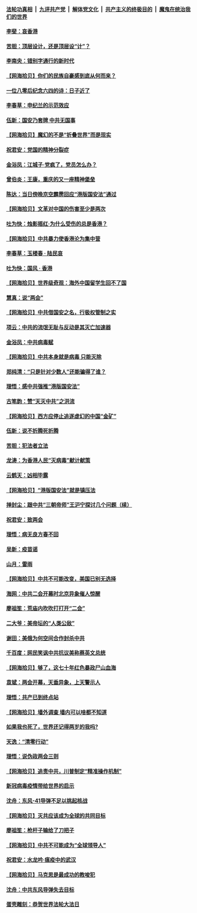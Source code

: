 ####  [法轮功真相](../../../../basic/blob/master/README.md?t=06021231) &nbsp;|&nbsp; [九评共产党](../../../../9ping.md/blob/master/README.md?t=06021231) &nbsp;|&nbsp; [解体党文化](../../../../jtdwh.md/blob/master/README.md?t=06021231)  &nbsp;|&nbsp; [共产主义的终极目的](../../../../gczydzjmd.md/blob/master/README.md?t=06021231) &nbsp;|&nbsp; [魔鬼在统治我们的世界](../../../../mgztzwmdsj.md/blob/master/README.md?t=06021231) 

#### [李斐：哀香港](../pages/nsc993/n12152518.md?t=06021231) 

#### [苦胆：顶层设计，还是顶层设“计”？](../pages/nsc993/n12152486.md?t=06021231) 

#### [李南央：错别字通行的新时代](../pages/nsc993/n12152403.md?t=06021231) 

#### [【网海拾贝】你们的民族自豪感到底从何而来？](../pages/nsc993/n12151863.md?t=06021231) 

#### [一位八零后纪念六四的诗：日子近了](../pages/nsc993/n12151238.md?t=06021231) 

#### [李春草：申纪兰的示范效应](../pages/nsc993/n12149580.md?t=06021231) 

#### [伍新：国安乃套牌 中共无国事](../pages/nsc993/n12149560.md?t=06021231) 

#### [【网海拾贝】魔幻的不是“折叠世界”而是现实](../pages/nsc993/n12149530.md?t=06021231) 

#### [祝君安：党国的精神分裂症](../pages/nsc993/n12149516.md?t=06021231) 

#### [金浴凤：江城子·党疯了，党员怎么办？](../pages/nsc993/n12149508.md?t=06021231) 

#### [曾伯炎：王康，重庆的又一座精神堡垒](../pages/nsc993/n12149230.md?t=06021231) 

#### [陈达：当日傍晚京空霹雳回应“港版国安法”通过](../pages/nsc993/n12148167.md?t=06021231) 

#### [【网海拾贝】文革对中国的伤害至少是两次](../pages/nsc993/n12147834.md?t=06021231) 

#### [吐为快：烛影摇红·为什么受伤的总是香港？](../pages/nsc993/n12147553.md?t=06021231) 

#### [【网海拾贝】中共暴力使香港沦为集中营](../pages/nsc993/n12144854.md?t=06021231) 

#### [李春草：玉楼春 · 陆民哀](../pages/nsc993/n12144740.md?t=06021231) 

#### [吐为快：国风 · 香港](../pages/nsc993/n12144727.md?t=06021231) 

#### [【网海拾贝】世界级奇观：海外中国留学生回不了国](../pages/nsc993/n12142481.md?t=06021231) 

#### [慧真：说“两会”](../pages/nsc993/n12142285.md?t=06021231) 

#### [【网海拾贝】中共借国安之名，行极权管制之实](../pages/nsc993/n12139600.md?t=06021231) 

#### [项云：中共的流氓无耻与反动是其灭亡加速器](../pages/nsc993/n12139284.md?t=06021231) 

#### [金浴凤：中共病毒赋](../pages/nsc993/n12139268.md?t=06021231) 

#### [【网海拾贝】中共本身就是病毒 只能灭除](../pages/nsc993/n12136391.md?t=06021231) 

#### [郑纯清：“只是针对少数人”还能骗得了谁？](../pages/nsc993/n12136331.md?t=06021231) 

#### [理悟：感中共强推“港版国安法”](../pages/nsc993/n12136307.md?t=06021231) 

#### [古笔韵：赞“天灭中共”之洪流](../pages/nsc993/n12134062.md?t=06021231) 

#### [【网海拾贝】西方应停止追逐虚幻的中国“金矿”](../pages/nsc993/n12134043.md?t=06021231) 

#### [伍新：说不折腾死折腾](../pages/nsc993/n12133833.md?t=06021231) 

#### [苦胆：犯法者立法](../pages/nsc993/n12133821.md?t=06021231) 

#### [龙涛：为香港人民“灭病毒”献计献策](../pages/nsc993/n12133809.md?t=06021231) 

#### [云鹤天：凶相毕露](../pages/nsc993/n12133806.md?t=06021231) 

#### [【网海拾贝】“港版国安法”就是镇压法](../pages/nsc993/n12132243.md?t=06021231) 

#### [掸封尘：跟中共“三朝帝师”王沪宁探讨几个问题（续）](../pages/nsc993/n12132104.md?t=06021231) 

#### [祝君安：致两会](../pages/nsc993/n12132089.md?t=06021231) 

#### [理悟：病无良方春不回](../pages/nsc993/n12132054.md?t=06021231) 

#### [吴新：疫苗谣](../pages/nsc993/n12132020.md?t=06021231) 

#### [山月：雷雨](../pages/nsc993/n12132012.md?t=06021231) 

#### [【网海拾贝】中共不可能改变，美国已别无选择](../pages/nsc993/n12131124.md?t=06021231) 

#### [海网：中共二会开幕时北京异象催人惊醒](../pages/nsc993/n12131111.md?t=06021231) 

#### [廖祖笙：荒庙内吹吹打打开“二会”](../pages/nsc993/n12131025.md?t=06021231) 

#### [二大爷：美帝坛的“人类公敌”](../pages/nsc993/n12130961.md?t=06021231) 

#### [谢田：美俄为何空间合作封杀中共](../pages/nsc993/n12130160.md?t=06021231) 

#### [千百度：网民笑讽中共抗议美称蔡英文总统](../pages/nsc993/n12128155.md?t=06021231) 

#### [【网海拾贝】够了，这七十年红色暴政尸山血海](../pages/nsc993/n12128114.md?t=06021231) 

#### [袁斌：两会开幕，天垂异象，上天警示人](../pages/nsc993/n12128054.md?t=06021231) 

#### [理悟：共产已到终点站](../pages/nsc993/n12127167.md?t=06021231) 

#### [【网海拾贝】墙外调查 墙内可以啥都不知道](../pages/nsc993/n12125153.md?t=06021231) 

#### [如果我也死了，世界还记得两岁的我吗?](../pages/nsc993/n12123987.md?t=06021231) 

#### [天逸：“清零行动”](../pages/nsc993/n12123444.md?t=06021231) 

#### [理悟：说伪政两会三则](../pages/nsc993/n12123306.md?t=06021231) 

#### [【网海拾贝】追责中共，川普制定“精准操作机制”](../pages/nsc993/n12122811.md?t=06021231) 

#### [新冠病毒疫情带给世界的启示](../pages/nsc993/n12120303.md?t=06021231) 

#### [沈舟：东风-41导弹不足以挑起核战](../pages/nsc993/n12120182.md?t=06021231) 

#### [【网海拾贝】灭共应该成为全球的共同目标](../pages/nsc993/n12119615.md?t=06021231) 

#### [廖祖笙：枪杆子输给了刀把子](../pages/nsc993/n12117067.md?t=06021231) 

#### [【网海拾贝】中共不可能成为“全球领导人”](../pages/nsc993/n12117034.md?t=06021231) 

#### [祝君安：水龙吟·瘟疫中的武汉](../pages/nsc993/n12116767.md?t=06021231) 

#### [【网海拾贝】马克思是最成功的教唆犯](../pages/nsc993/n12115907.md?t=06021231) 

#### [沈舟：中共东风导弹失去目标](../pages/nsc993/n12115779.md?t=06021231) 

#### [蛋壳雕刻：恭贺世界法轮大法日](../pages/nsc993/n12115661.md?t=06021231) 

